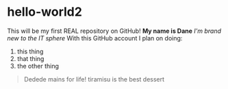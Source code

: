 # hello-world2
This will be my first REAL repository on GitHub!
**My name is Dane**
*I'm brand new to the IT sphere*
With this GitHub account I plan on doing:
1. this thing
2. that thing
3. the other thing
>Dedede mains for life!
tiramisu is the best dessert
